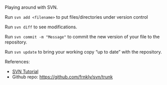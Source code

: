 Playing around with SVN.

Run `svn add <filename>` to put files/directories under version control

Run `svn diff` to see modifications.

Run `svn commit -m "Message"` to commit the new version of your file to the repository.

Run `svn update` to bring your working copy “up to date” with the repository.

References:
- [SVN Tutorial](http://svnbook.red-bean.com/en/1.6/svn.intro.quickstart.html)
- Github repo: https://github.com/frnkly/svn/trunk